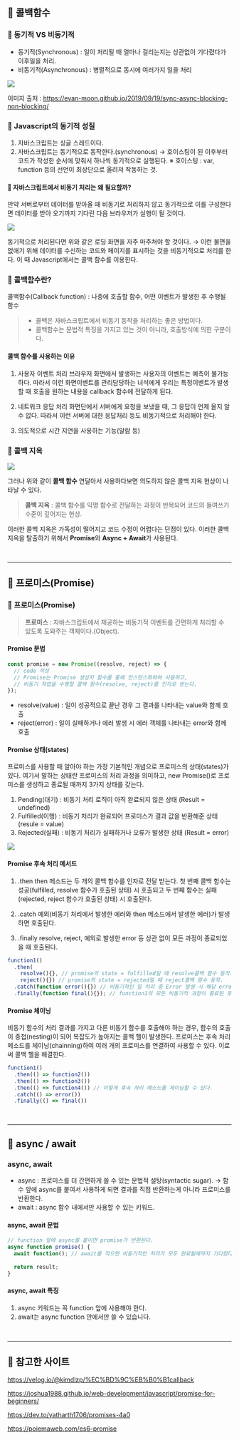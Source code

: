 ## 📌 콜백함수

### 🔔 동기적 VS 비동기적

- 동기적(Synchronous) : 일이 처리될 때 얼마나 걸리는지는 상관없이 기다렸다가 이후일을 처리.
- 비동기적(Asynchronous) : 병렬적으로 동시에 여러가지 일을 처리

![](https://images.velog.io/images/apparatus1/post/be7cf7d8-5350-4a30-9785-a3dbf467a056/image.png)

이미지 출처 : https://evan-moon.github.io/2019/09/19/sync-async-blocking-non-blocking/

### 🔔 Javascript의 동기적 성질

1. 자바스크립트는 싱글 스레드이다.
2. 자바스크립트는 동기적으로 동작한다.(synchronous)
  → 호이스팅이 된 이후부터 코드가 작성한 순서에 맞춰서 하나씩 동기적으로 실행된다.
  ※ 호이스팅 : var, function 등의 선언이 최상단으로 올려져 작동하는 것.

#### 🔔 자바스크립트에서 비동기 처리는 왜 필요할까?

만약 서버로부터 데이터를 받아올 때 비동기로 처리하지 않고 동기적으로 이를 구성한다면 데이터를 받아 오기까지 기다린 다음 브라우저가 실행이 될 것이다.

![](https://images.velog.io/images/apparatus1/post/1a0c6791-9e83-440e-b2f1-bbe9094d0b1c/giphy.gif)

동기적으로 처리된다면 위와 같은 로딩 화면을 자주 마주쳐야 할 것이다.
 → 이런 불편을 없애기 위해 데이터를 수신하는 코드와 페이지를 표시하는 것을 비동기적으로 처리를 한다. 이 때 Javascript에서는 콜백 함수를 이용한다.
 
### 🔔 콜백함수란?

콜백함수(Callback function) : 나중에 호출할 함수, 어떤 이벤트가 발생한 후 수행될 함수

> - 콜백은 자바스크립트에서 비동기 동작을 처리하는 좋은 방법이다.
> - 콜백함수는 문법적 특징을 가지고 있는 것이 아니라, 호출방식에 의한 구분이다.

#### 콜백 함수를 사용하는 이유

1. 사용자 이벤트 처리
브라우저 화면에서 발생하는 사용자의 이벤트는 예측이 불가능하다.
따라서 이런 화면이벤트를 관리담당하는 녀석에게 우리는 특정이벤트가 발생할 때 호출을 원하는 내용을 callback 함수에 전달하게 된다.

2. 네트워크 응답 처리
화면단에서 서버에게 요청을 보냈을 때, 그 응답이 언제 올지 알 수 없다.
따라서 이런 서버에 대한 응답처리 등도 비동기적으로 처리해야 한다.

3. 의도적으로 시간 지연을 사용하는 기능(알람 등)

### 🔔 콜백 지옥

![](https://images.velog.io/images/apparatus1/post/cae57947-a2c0-480e-ab45-824b613dc4f9/image.png)

그러나 위와 같이 **콜백 함수** 연달아서 사용하다보면 의도하지 않은 콜백 지옥 현상이 나타날 수 있다.

> **콜백 지옥**
 : 콜백 함수를 익명 함수로 전달하는 과정이 반복되어 코드의 들여쓰기 수준이 깊어지는 현상.

이러한 콜백 지옥은 가독성이 떨어지고 코드 수정이 어렵다는 단점이 있다. 이러한 콜백 지옥을 탈출하기 위해서 **Promise**와 **Async + Await**가 사용된다.

<br>
<hr>

## 📌 프로미스(Promise)

### 🔔 프로미스(Promise)
> **프로미스**
 : 자바스크립트에서 제공하는 비동기적 이벤트를 간편하게 처리할 수 있도록 도와주는 객체이다.(Object).

#### Promise 문법

```javascript
const promise = new Promise((resolve, reject) => {
  // code 작성
  // Promise는 Promise 생성자 함수를 통해 인스턴스화하여 사용하고,
  // 비동기 작업을 수행할 콜백 함수(resolve, reject)를 인자로 받는다.
});
```

- resolve(value) : 일이 성공적으로 끝난 경우 그 결과를 나타내는 value와 함께 호출
- reject(error) : 일이 실패하거나 에러 발생 시 에러 객체를 나타내는 error와 함께 호출

#### Promise 상태(states)

프로미스를 사용할 때 알아야 하는 가장 기본적인 개념으로 프로미스의 상태(states)가 있다. 여기서 말하는 상태란 프로미스의 처리 과정을 의미하고, new Promise()로 프로미스를 생성하고 종료될 때까지 3가지 상태를 갖는다.

1. Pending(대기) : 비동기 처리 로직이 아직 완료되지 않은 상태 (Result = undefined)
2. Fulfilled(이행) : 비동기 처리가 완료되어 프로미스가 결과 값을 반환해준 상태 (resule = value)
3. Rejected(실패) : 비동기 처리가 실패하거나 오류가 발생한 상태 (Result = error)

![](https://images.velog.io/images/apparatus1/post/af0946b9-6b56-49f0-89bb-f0a8ab417de8/image.png)


#### Promise 후속 처리 메서드

1. .then
then 메소드는 두 개의 콜백 함수를 인자로 전달 받는다. 첫 번째 콜백 함수는 성공(fulfilled, resolve 함수가 호출된 상태) 시 호출되고 두 번째 함수는 실패(rejected, reject 함수가 호출된 상태) 시 호출된다. 

2. .catch
예외(비동기 처리에서 발생한 에러와 then 메소드에서 발생한 에러)가 발생하면 호출된다. 

3. .finally
resolve, reject, 예외로 발생한 error 등 상관 없이 모든 과정이 종료되었을 때 호출된다.

```javascript
function1()
  .then(
    resolve(){}, // promise의 state = fulfilled일 때 resolve콜백 함수 동작.
    reject(){}) // promise의 state = rejected일 때 reject콜백 함수 동작.
  .catch(function error(){}) // 비동기적인 일 처리 중 Error 발생 시 해당 error 콜백 함수 동작.(state = rejected)
  .finally(function final(){}); // function1의 모든 비동기적 과정이 종료된 후 final 콜백 함수 동작.
```

#### Promise 체이닝

비동기 함수의 처리 결과를 가지고 다른 비동기 함수를 호출해야 하는 경우, 함수의 호출이 중첩(nesting)이 되어 복잡도가 높아지는 콜백 헬이 발생한다. 프로미스는 후속 처리 메소드를 체이닝(chainning)하여 여러 개의 프로미스를 연결하여 사용할 수 있다. 이로써 콜백 헬을 해결한다.

```javascript
function1()
  .then(() => function2())
  .then(() => function3())
  .then(() => function4()) // 이렇게 후속 처리 메소드를 체이닝할 수 있다.
  .catch(() => error())
  .finally(() => final())
```

<br>
<hr>

## 📌 async / await

### async, await
- async : 프로미스를 더 간편하게 쓸 수 있는 문법적 설탕(syntactic sugar).
 → 함수 앞에 async를 붙여서 사용하게 되면 결과를 직접 반환하는게 아니라 프로미스를 반환한다.
- await : async 함수 내에서만 사용할 수 있는 키워드.

#### async, await 문법

```javascript
// function 앞에 async를 붙이면 promise가 반환된다.
async function promise() {
  await function(); // await를 적으면 비동기적인 처리가 모두 완료될때까지 기다렸다가 완료되면 함수가 동작한다.
  
  return result;
}
```

#### async, await 특징

1. async 키워드는 꼭 function 앞에 사용해야 한다.
2. await는 async function 안에서만 쓸 수 있습니다.

<br>
<hr>

## 📌 참고한 사이트

https://velog.io/@kimdlzp/%EC%BD%9C%EB%B0%B1callback

https://joshua1988.github.io/web-development/javascript/promise-for-beginners/

https://dev.to/yatharth1706/promises-4a0

https://poiemaweb.com/es6-promise